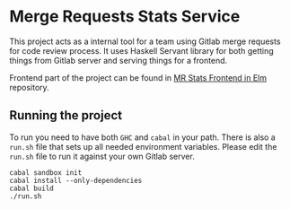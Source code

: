 # Merge Requests Stats Service
This project acts as a internal tool for a team using Gitlab merge requests for code review process. It uses Haskell Servant library for both getting things from Gitlab server and serving things for a frontend. 

Frontend part of the project can be found in [MR Stats Frontend in Elm](https://github.com/miciek/mr-stats-frontend-elm) repository.

## Running the project
To run you need to have both `GHC` and `cabal` in your path. There is also a `run.sh` file that sets up all needed environment variables. Please edit the `run.sh` file to run it against your own Gitlab server.

```
cabal sandbox init
cabal install --only-dependencies
cabal build
./run.sh
```

